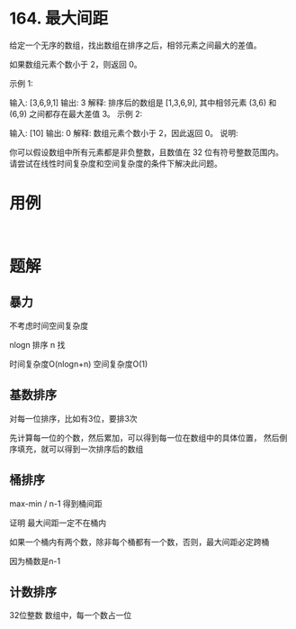 # 164. 最大间距
给定一个无序的数组，找出数组在排序之后，相邻元素之间最大的差值。

如果数组元素个数小于 2，则返回 0。

示例 1:

输入: [3,6,9,1]
输出: 3
解释: 排序后的数组是 [1,3,6,9], 其中相邻元素 (3,6) 和 (6,9) 之间都存在最大差值 3。
示例 2:

输入: [10]
输出: 0
解释: 数组元素个数小于 2，因此返回 0。
说明:

你可以假设数组中所有元素都是非负整数，且数值在 32 位有符号整数范围内。
请尝试在线性时间复杂度和空间复杂度的条件下解决此问题。

# 用例
```


```

# 题解

## 暴力

不考虑时间空间复杂度

nlogn 排序
n 找

时间复杂度O(nlogn+n)
空间复杂度O(1)

## 基数排序

对每一位排序，比如有3位，要排3次

先计算每一位的个数，然后累加，可以得到每一位在数组中的具体位置，
然后倒序填充，就可以得到一次排序后的数组

## 桶排序

max-min / n-1 得到桶间距

证明 最大间距一定不在桶内

如果一个桶内有两个数，除非每个桶都有一个数，否则，最大间距必定跨桶

因为桶数是n-1


## 计数排序

32位整数 数组中，每一个数占一位

